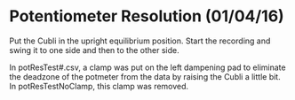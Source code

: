 # Potentiometer Resolution (01/04/16)

Put the Cubli in the upright equilibrium position.
Start the recording and swing it to one side and then to the other side.

In potResTest#.csv, a clamp was put on the left dampening pad to eliminate the deadzone of the potmeter from the data by raising the Cubli a little bit.
In potResTestNoClamp, this clamp was removed.
